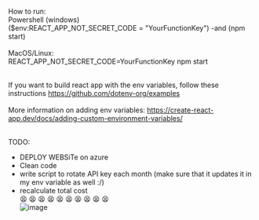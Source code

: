 How to run: <br>
Powershell (windows) <br>
  ($env:REACT_APP_NOT_SECRET_CODE = "YourFunctionKey") -and (npm start) <br><br>
MacOS/Linux: <br>
  REACT_APP_NOT_SECRET_CODE=YourFunctionKey npm start <br><br>
 
 If you want to build react app with the env variables, follow these instructions https://github.com/dotenv-org/examples <br> <br>
 More information on adding env variables: https://create-react-app.dev/docs/adding-custom-environment-variables/ <br> <br>

TODO: <br>
- DEPLOY WEBSiTe on azure <br>
- Clean code <br>
- write script to rotate API key each month (make sure that it updates it in my env variable as well :/) <br>
- recalculate total cost <br>
😫
😫
😫
😫
😫
😫
😫
😫
😫
😫 <br>
![image](https://user-images.githubusercontent.com/46355198/223633010-d9f29c07-ee56-439f-9845-d2933c029a9b.png)

